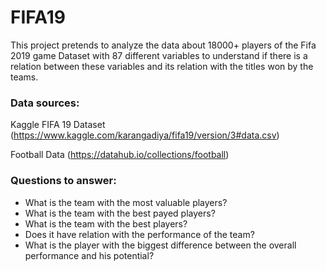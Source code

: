 # FIFA19
This project pretends to analyze the data about 18000+ players of the Fifa 2019 game Dataset with 87 different variables to understand if there is a relation between these variables and its relation with the titles won by the teams.

### Data sources:
Kaggle FIFA 19 Dataset (https://www.kaggle.com/karangadiya/fifa19/version/3#data.csv) 

Football Data (https://datahub.io/collections/football)

### Questions to answer:
- What is the team with the most valuable players?
- What is the team with the best payed players?
- What is the team with the best players?
- Does it have relation with the performance of the team?
- What is the player with the biggest difference between the overall performance and his potential?
